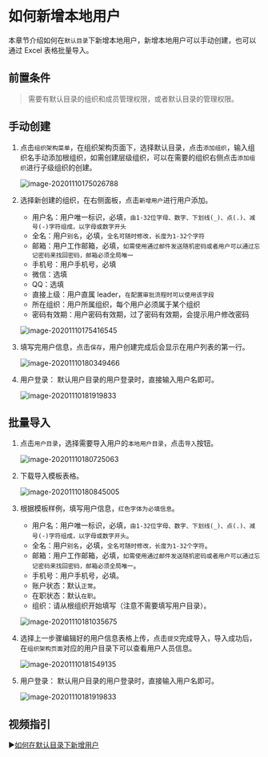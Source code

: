 # 如何新增本地用户

本章节介绍如何在`默认目录`下新增本地用户，新增本地用户可以手动创建，也可以通过 Excel 表格批量导入。

## 前置条件

> 需要有默认目录的组织和成员管理权限，或者默认目录的管理权限。

## 手动创建

1. 点击`组织架构菜单`，在组织架构页面下，选择默认目录，点击`添加组织`，输入组织名手动添加根组织，如需创建层级组织，可以在需要的组织右侧点击`添加组织`进行子级组织的创建。

   ![image-20201110175026788](AddLocalUsers/image-20201110175026788.png)

2. 选择新创建的组织，在右侧面板，点击`新增用户`进行用户添加。

   - 用户名：用户唯一标识，必填，`由1-32位字母、数字、下划线(_)、点(.)、减号(-)字符组成，以字母或数字开头`
   - 全名：用户`别名`，必填，`全名可随时修改，长度为1-32个字符`
   - 邮箱：用户工作邮箱，必填，`如需使用通过邮件发送随机密码或者用户可以通过忘记密码来找回密码，邮箱必须全局唯一`
   - 手机号：用户手机号，必填
   - 微信：选填
   - QQ：选填
   - 直接上级：用户直属 leader，`在配置审批流程时可以使用该字段`
   - 所在组织：用户所属组织，每个用户必须属于某个组织
   - 密码有效期：用户密码有效期，过了密码有效期，会提示用户修改密码

   ![image-20201110175416545](AddLocalUsers/image-20201110175416545.png)

3. 填写完用户信息，点击`保存`，用户创建完成后会显示在用户列表的第一行。

   ![image-20201110180349466](AddLocalUsers/image-20201110180349466.png)

4. 用户登录： 默认用户目录的用户登录时，直接输入用户名即可。

   ![image-20201110181919833](AddLocalUsers/image-20201110181919833.png)

## 批量导入

1. 点击`用户目录`，选择需要导入用户的`本地用户目录`，点击`导入`按钮。

   ![image-20201110180725063](AddLocalUsers/image-20201110180725063.png)

2. 下载导入模板表格。

   ![image-20201110180845005](AddLocalUsers/image-20201110180845005.png)

3. 根据模板样例，填写用户信息，`红色字体为必填信息`。

   - 用户名：用户唯一标识，必填，`由1-32位字母、数字、下划线(_)、点(.)、减号(-)字符组成，以字母或数字开头`。
   - 全名：用户`别名`，必填，`全名可随时修改，长度为1-32个字符`。
   - 邮箱：用户工作邮箱，必填，`如需使用通过邮件发送随机密码或者用户可以通过忘记密码来找回密码，邮箱必须全局唯一`。
   - 手机号：用户手机号，必填。
   - 账户状态：默认`正常`。
   - 在职状态：默认`在职`。
   - 组织：请从根组织开始填写（注意不需要填写用户目录）。

   ![image-20201110181035675](AddLocalUsers/image-20201110181035675.png)

4. 选择上一步骤编辑好的用户信息表格上传，点击`提交`完成导入，导入成功后，在`组织架构页面`对应的用户目录下可以查看用户人员信息。

   ![image-20201110181549135](AddLocalUsers/image-20201110181549135.png)

5. 用户登录： 默认用户目录的用户登录时，直接输入用户名即可。

   ![image-20201110181919833](AddLocalUsers/image-20201110181919833.png)

## 视频指引

▶️[如何在默认目录下新增用户](https://www.bilibili.com/video/BV1vQ4y1e7g6/)



